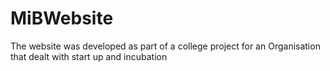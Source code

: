 # MiBWebsite
The website was developed as part of a college project for an Organisation that dealt with start up and incubation
